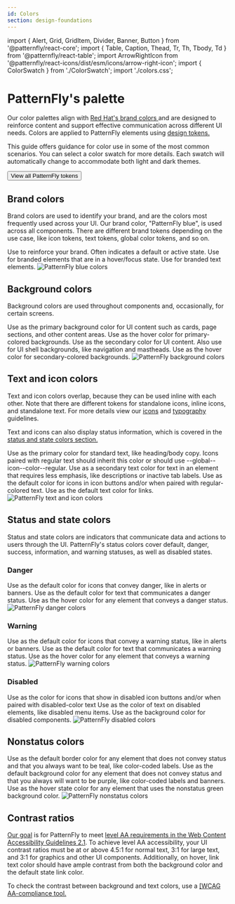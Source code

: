 ```yaml
---
id: Colors
section: design-foundations
---
```

import { Alert, Grid, GridItem, Divider, Banner, Button } from '@patternfly/react-core';
import { Table, Caption, Thead, Tr, Th, Tbody, Td } from '@patternfly/react-table';
import ArrowRightIcon from '@patternfly/react-icons/dist/esm/icons/arrow-right-icon';
import { ColorSwatch } from './ColorSwatch';
import './colors.css';

# PatternFly's palette

Our color palettes align with <a href="https://www.redhat.com/en/about/brand/standards/color" target="_blank" alt="Red Hat brand colors"> Red Hat's brand colors </a> and are designed to reinforce content and support effective communication across different UI needs. Colors are applied to PatternFly elements using [design tokens.](/tokens/about-tokens) 

This guide offers guidance for color use in some of the most common scenarios. You can select a color swatch for more details. Each swatch will automatically change to accommodate both light and dark themes.

<div>
<Button component="a" href="/tokens/all-patternfly-tokens" variant="link" isInline> View all PatternFly tokens <ArrowRightIcon />
</Button>
</div>

## Brand colors

Brand colors are used to identify your brand, and are the colors most frequently used across your UI. Our brand color, "PatternFly blue", is used across all components. There are different brand tokens depending on the use case, like icon tokens, text tokens, global color tokens, and so on.

<Grid hasGutter>
  <GridItem span={5}>
    <ColorSwatch label="Default" color="--pf-t--global--color--brand--default">
      Use to reinforce your brand. Often indicates a default or active state.
    </ColorSwatch>
    <ColorSwatch label="Hover" color="--pf-t--global--color--brand--hover">
      Use for branded elements that are in a hover/focus state.
    </ColorSwatch>
    <ColorSwatch label="Text" color="--pf-t--global--text--color--brand--default">
      Use for branded text elements.
    </ColorSwatch>
  </GridItem>
  <GridItem span={7}>
    <img src="./img/brand-colors.png" alt="PatternFly blue colors" />
  </GridItem>
</Grid>

## Background colors

Background colors are used throughout components and, occasionally, for certain screens.

<Grid hasGutter>
  <GridItem span={5}>
    <ColorSwatch label="Primary" color="--pf-t--global--background--color--primary--default">
      Use as the primary background color for UI content such as cards, page sections, and other content areas. 
    </ColorSwatch>
    <ColorSwatch label="Primary hover" color="--pf-t--global--background--color--primary--hover">
      Use as the hover color for primary-colored backgrounds.
    </ColorSwatch>
    <ColorSwatch label="Secondary" color="--pf-t--global--background--color--secondary--default">
      Use as the secondary color for UI content. Also use for UI shell backgrounds, like navigation and mastheads.
    </ColorSwatch>
    <ColorSwatch label="Secondary hover" color="--pf-t--global--background--color--secondary--hover">
      Use as the hover color for secondary-colored backgrounds.
    </ColorSwatch>
  </GridItem>
  <GridItem span={7}>
    <img src="./img/background-colors.png" alt="PatternFly background colors" />
  </GridItem>
</Grid>


## Text and icon colors

Text and icon colors overlap, because they can be used inline with each other. Note that there are different tokens for standalone icons, inline icons, and standalone text. For more details view our [icons](/design-foundations/icons) and [typography](/design-foundations/typography) guidelines.

Text and icons can also display status information, which is covered in the [status and state colors section.](#status-and-state-colors)

<Grid hasGutter>
  <GridItem span={5}>
    <ColorSwatch label="Regular text" color="--pf-t--global--text--color--regular">
      Use as the primary color for standard text, like heading/body copy. Icons paired with regular text should inherit this color or should use --global--icon--color--regular.
    </ColorSwatch>
    <ColorSwatch label="Subtle text" color="--pf-t--global--text--color--subtle">
      Use as a secondary text color for text in an element that requires less emphasis, like descriptions or inactive tab labels.
    </ColorSwatch>
    <ColorSwatch label="Regular icons" color="--pf-t--global--icon--color--regular">
      Use as the default color for icons in icon buttons and/or when paired with regular-colored text.
    </ColorSwatch>
    <ColorSwatch label="Links" color="--pf-t--global--text--color--link--default">
      Use as the default text color for links.
    </ColorSwatch>
  </GridItem>
  <GridItem span={7}>
    <img src="./img/text-icon-colors.png" alt="PatternFly text and icon colors" />
  </GridItem>
</Grid>

## Status and state colors

Status and state colors are indicators that communicate data and actions to users through the UI. PatternFly's status colors cover default, danger, success, information, and warning statuses, as well as disabled states.

### Danger

<Grid hasGutter>
  <GridItem span={5}>
    <ColorSwatch color="--pf-t--global--icon--color--status--danger--default" label="Default icons">
      Use as the default color for icons that convey danger, like in alerts or banners.
    </ColorSwatch>
    <ColorSwatch color="--pf-t--global--text--color--status--danger--default" label="Default text">
      Use as the default color for text that communicates a danger status.
    </ColorSwatch> 
    <ColorSwatch color="--pf-t--global--color--status--danger--hover" label="Hover">
      Use as the hover color for any element that conveys a danger status.
    </ColorSwatch>
  </GridItem>
  <GridItem span={7}>
    <img src="./img/danger-colors.png" alt="PatternFly danger colors" />
  </GridItem>
</Grid>

### Warning

<Grid hasGutter>
  <GridItem span={5}>
    <ColorSwatch color="--pf-t--global--icon--color--status--warning--default" label="Default icons">
      Use as the default color for icons that convey a warning status, like in alerts or banners.
    </ColorSwatch>
    <ColorSwatch color="--pf-t--global--text--color--status--warning--default" label="Default text">
      Use as the default color for text that communicates a warning status.
    </ColorSwatch>
    <ColorSwatch color="--pf-t--global--color--status--warning--hover" label="Hover">
      Use as the hover color for any element that conveys a warning status.
    </ColorSwatch>
  </GridItem>
  <GridItem span={7}>
    <img src="./img/warning-colors.png" alt="PatternFly warning colors" />
  </GridItem>
</Grid>

### Disabled
<Grid hasGutter>
   <GridItem span={5}>
    <ColorSwatch color="--pf-t--global--icon--color--disabled" label="Icons">
      Use as the color for icons that show in disabled icon buttons and/or when paired with disabled-color text
    </ColorSwatch>
    <ColorSwatch color="--pf-t--global--text--color--disabled" label="Text">
      Use as the color of text on disabled elements, like disabled menu items.
    </ColorSwatch>
    <ColorSwatch color="--pf-t--global--background--color--disabled--default" label="Backgrounds">
      Use as the background color for disabled components.
    </ColorSwatch>
  </GridItem>
  <GridItem span={7}>
    <img src="./img/disabled-colors.png" alt="PatternFly disabled colors" />
  </GridItem>
</Grid>

## Nonstatus colors 

<Grid hasGutter>
  <GridItem span={5}>
    <ColorSwatch color="--pf-t--global--border--color--nonstatus--teal--default" label="Borders">
      Use as the default border color for any element that does not convey status and that you always want to be teal, like color-coded labels.
    </ColorSwatch>
    <ColorSwatch color="--pf-t--global--color--nonstatus--purple--default" label="Backgrounds">
      Use as the default background color for any element that does not convey status and that you always will want to be purple, like color-coded labels and banners.
    </ColorSwatch> 
    <ColorSwatch color="--pf-t--global--color--nonstatus--green--hover" label="Hover">
      Use as the hover state color for any element that uses the nonstatus green background color.
    </ColorSwatch>
  </GridItem>
  <GridItem span={7}>
    <img src="./img/nonstatus-colors.png" alt="PatternFly nonstatus colors" />
  </GridItem>
</Grid>

## Contrast ratios

[Our goal](/accessibility/patternflys-accessibility/) is for PatternFly to meet [level AA requirements in the Web Content Accessibility Guidelines 2.1](https://www.w3.org/WAI/standards-guidelines/wcag/new-in-21/). To achieve level AA accessibility, your UI contrast ratios must be at or above 4.5:1 for normal text, 3:1 for large text, and 3:1 for graphics and other UI components. Additionally, on hover, link text color should have ample contrast from both the background color and the default state link color.

To check the contrast between background and text colors, use a <a href="https://color.a11y.com/?wc3" target="_blank" className="pf-m-link">[WCAG AA-compliance tool.</a>